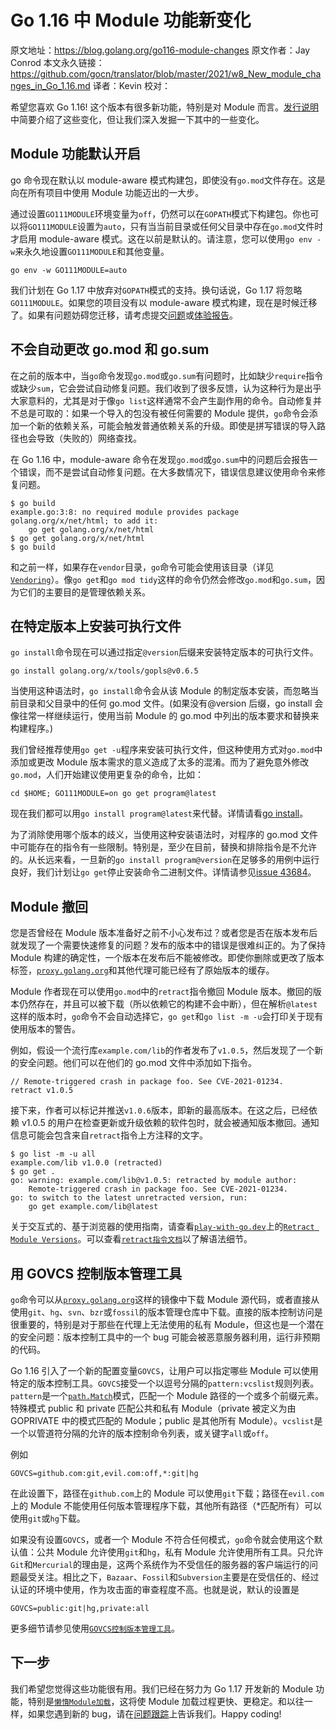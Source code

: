 # Go 1.16 中 Module 功能新变化

原文地址：https://blog.golang.org/go116-module-changes
原文作者：Jay Conrod
本文永久链接：https://github.com/gocn/translator/blob/master/2021/w8_New_module_changes_in_Go_1.16.md
译者：Kevin
校对：

希望您喜欢 Go 1.16! 这个版本有很多新功能，特别是对 Module 而言。[发行说明](https://golang.org/doc/go1.16)中简要介绍了这些变化，但让我们深入发掘一下其中的一些变化。

## Module 功能默认开启

go 命令现在默认以 module-aware 模式构建包，即使没有`go.mod`文件存在。这是向在所有项目中使用 Module 功能迈出的一大步。

通过设置`GO111MODULE`环境变量为`off`，仍然可以在`GOPATH`模式下构建包。你也可以将`GO111MODULE`设置为`auto`，只有当当前目录或任何父目录中存在`go.mod`文件时才启用 module-aware 模式。这在以前是默认的。请注意，您可以使用`go env -w`来永久地设置`GO111MODULE`和其他变量。

```plain
go env -w GO111MODULE=auto
```

我们计划在 Go 1.17 中放弃对`GOPATH`模式的支持。换句话说，Go 1.17 将忽略`GO111MODULE`。如果您的项目没有以 module-aware 模式构建，现在是时候迁移了。如果有问题妨碍您迁移，请考虑提交[问题](https://github.com/golang/go/issues/new)或[体验报告](https://github.com/golang/go/wiki/ExperienceReports)。

## 不会自动更改 go.mod 和 go.sum

在之前的版本中，当`go`命令发现`go.mod`或`go.sum`有问题时，比如缺少`require`指令或缺少`sum`，它会尝试自动修复问题。我们收到了很多反馈，认为这种行为是出乎大家意料的，尤其是对于像`go list`这样通常不会产生副作用的命令。自动修复并不总是可取的：如果一个导入的包没有被任何需要的 Module 提供，`go`命令会添加一个新的依赖关系，可能会触发普通依赖关系的升级。即使是拼写错误的导入路径也会导致（失败的）网络查找。

在 Go 1.16 中，module-aware 命令在发现`go.mod`或`go.sum`中的问题后会报告一个错误，而不是尝试自动修复问题。在大多数情况下，错误信息建议使用命令来修复问题。

```plain
$ go build
example.go:3:8: no required module provides package golang.org/x/net/html; to add it:
    go get golang.org/x/net/html
$ go get golang.org/x/net/html
$ go build
```

和之前一样，如果存在`vendor`目录，`go`命令可能会使用该目录（详见[`Vendoring`](https://golang.org/ref/mod#vendoring)）。像`go get`和`go mod tidy`这样的命令仍然会修改`go.mod`和`go.sum`，因为它们的主要目的是管理依赖关系。

## 在特定版本上安装可执行文件

`go install`命令现在可以通过指定`@version`后缀来安装特定版本的可执行文件。

```plain
go install golang.org/x/tools/gopls@v0.6.5
```

当使用这种语法时，`go install`命令会从该 Module 的制定版本安装，而忽略当前目录和父目录中的任何 go.mod 文件。(如果没有@version 后缀，go install 会像往常一样继续运行，使用当前 Module 的 go.mod 中列出的版本要求和替换来构建程序。)

我们曾经推荐使用`go get -u`程序来安装可执行文件，但这种使用方式对`go.mod`中添加或更改 Module 版本需求的意义造成了太多的混淆。而为了避免意外修改`go.mod`，人们开始建议使用更复杂的命令，比如：

```plain
cd $HOME; GO111MODULE=on go get program@latest
```

现在我们都可以用`go install program@latest`来代替。详情请看[go install](https://golang.org/ref/mod#go-install)。

为了消除使用哪个版本的歧义，当使用这种安装语法时，对程序的 go.mod 文件中可能存在的指令有一些限制。特别是，至少在目前，替换和排除指令是不允许的。从长远来看，一旦新的`go install program@version`在足够多的用例中运行良好，我们计划让`go get`停止安装命令二进制文件。详情请参见[issue 43684](https://golang.org/issue/43684)。

## Module 撤回

您是否曾经在 Module 版本准备好之前不小心发布过？或者您是否在版本发布后就发现了一个需要快速修复的问题？发布的版本中的错误是很难纠正的。为了保持 Module 构建的确定性，一个版本在发布后不能被修改。即使你删除或更改了版本标签，[`proxy.golang.org`](https://proxy.golang.org/)和其他代理可能已经有了原始版本的缓存。

Module 作者现在可以使用`go.mod`中的`retract`指令撤回 Module 版本。撤回的版本仍然存在，并且可以被下载（所以依赖它的构建不会中断），但在解析`@latest`这样的版本时，`go`命令不会自动选择它，`go get`和`go list -m -u`会打印关于现有使用版本的警告。

例如，假设一个流行库`example.com/lib`的作者发布了`v1.0.5`，然后发现了一个新的安全问题。他们可以在他们的 go.mod 文件中添加如下指令。

```plain
// Remote-triggered crash in package foo. See CVE-2021-01234.
retract v1.0.5
```

接下来，作者可以标记并推送`v1.0.6`版本，即新的最高版本。在这之后，已经依赖 v1.0.5 的用户在检查更新或升级依赖的软件包时，就会被通知版本撤回。通知信息可能会包含来自`retract`指令上方注释的文字。

```plain
$ go list -m -u all
example.com/lib v1.0.0 (retracted)
$ go get .
go: warning: example.com/lib@v1.0.5: retracted by module author:
    Remote-triggered crash in package foo. See CVE-2021-01234.
go: to switch to the latest unretracted version, run:
    go get example.com/lib@latest
```

关于交互式的、基于浏览器的使用指南，请查看[`play-with-go.dev`](https://play-with-go.dev/)上的[`Retract Module Versions`](https://play-with-go.dev/retract-module-versions_go116_en/)。可以查看[`retract指令文档`](https://golang.org/ref/mod#go-mod-file-retract)以了解语法细节。

## 用 GOVCS 控制版本管理工具

`go`命令可以从[`proxy.golang.org`](https://proxy.golang.org/)这样的镜像中下载 Module 源代码，或者直接从使用`git`、`hg`、`svn`、`bzr`或`fossil`的版本管理仓库中下载。直接的版本控制访问是很重要的，特别是对于那些在代理上无法使用的私有 Module，但这也是一个潜在的安全问题：版本控制工具中的一个 bug 可能会被恶意服务器利用，运行非预期的代码。

Go 1.16 引入了一个新的配置变量`GOVCS`，让用户可以指定哪些 Module 可以使用特定的版本控制工具。`GOVCS`接受一个以逗号分隔的`pattern:vcslist`规则列表。`pattern`是一个[`path.Match`](https://golang.org/pkg/path#Match)模式，匹配一个 Module 路径的一个或多个前缀元素。特殊模式 public 和 private 匹配公共和私有 Module（private 被定义为由 GOPRIVATE 中的模式匹配的 Module；public 是其他所有 Module）。`vcslist`是一个以管道符分隔的允许的版本控制命令列表，或关键字`all`或`off`。

例如

```plain
GOVCS=github.com:git,evil.com:off,*:git|hg
```

在此设置下，路径在`github.com`上的 Module 可以使用`git`下载；路径在`evil.com`上的 Module 不能使用任何版本管理程序下载，其他所有路径（*匹配所有）可以使用`git`或`hg`下载。

如果没有设置`GOVCS`，或者一个 Module 不符合任何模式，`go`命令就会使用这个默认值：公共 Module 允许使用`git`和`hg`，私有 Module 允许使用所有工具。只允许`Git`和`Mercurial`的理由是，这两个系统作为不受信任的服务器的客户端运行的问题最受关注。相比之下，`Bazaar`、`Fossil`和`Subversion`主要是在受信任的、经过认证的环境中使用，作为攻击面的审查程度不高。也就是说，默认的设置是

```plain
GOVCS=public:git|hg,private:all
```

更多细节请参见使用[`GOVCS控制版本管理工具`](https://golang.org/ref/mod#vcs-govcs)。

## 下一步

我们希望您觉得这些功能很有用。我们已经在努力为 Go 1.17 开发新的 Module 功能，特别是[`懒惰Module加载`](https://github.com/golang/go/issues/36460)，这将使 Module 加载过程更快、更稳定。和以往一样，如果您遇到新的 bug，请在[问题跟踪](https://github.com/golang/go/issues)上告诉我们。Happy coding!
